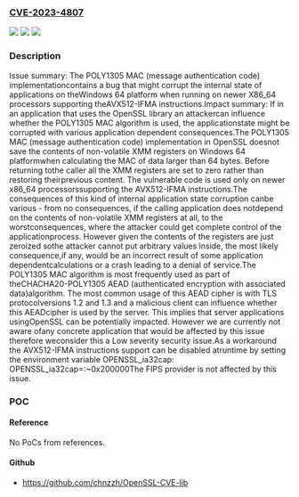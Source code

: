 ### [CVE-2023-4807](https://cve.mitre.org/cgi-bin/cvename.cgi?name=CVE-2023-4807)
![](https://img.shields.io/static/v1?label=Product&message=OpenSSL&color=blue)
![](https://img.shields.io/static/v1?label=Version&message=3.1.0%3C%203.1.3%20&color=brighgreen)
![](https://img.shields.io/static/v1?label=Vulnerability&message=Passing%20Mutable%20Objects%20to%20an%20Untrusted%20Method&color=brighgreen)

### Description

Issue summary: The POLY1305 MAC (message authentication code) implementationcontains a bug that might corrupt the internal state of applications on theWindows 64 platform when running on newer X86_64 processors supporting theAVX512-IFMA instructions.Impact summary: If in an application that uses the OpenSSL library an attackercan influence whether the POLY1305 MAC algorithm is used, the applicationstate might be corrupted with various application dependent consequences.The POLY1305 MAC (message authentication code) implementation in OpenSSL doesnot save the contents of non-volatile XMM registers on Windows 64 platformwhen calculating the MAC of data larger than 64 bytes. Before returning tothe caller all the XMM registers are set to zero rather than restoring theirprevious content. The vulnerable code is used only on newer x86_64 processorssupporting the AVX512-IFMA instructions.The consequences of this kind of internal application state corruption canbe various - from no consequences, if the calling application does notdepend on the contents of non-volatile XMM registers at all, to the worstconsequences, where the attacker could get complete control of the applicationprocess. However given the contents of the registers are just zeroized sothe attacker cannot put arbitrary values inside, the most likely consequence,if any, would be an incorrect result of some application dependentcalculations or a crash leading to a denial of service.The POLY1305 MAC algorithm is most frequently used as part of theCHACHA20-POLY1305 AEAD (authenticated encryption with associated data)algorithm. The most common usage of this AEAD cipher is with TLS protocolversions 1.2 and 1.3 and a malicious client can influence whether this AEADcipher is used by the server. This implies that server applications usingOpenSSL can be potentially impacted. However we are currently not aware ofany concrete application that would be affected by this issue therefore weconsider this a Low severity security issue.As a workaround the AVX512-IFMA instructions support can be disabled atruntime by setting the environment variable OPENSSL_ia32cap:   OPENSSL_ia32cap=:~0x200000The FIPS provider is not affected by this issue.

### POC

#### Reference
No PoCs from references.

#### Github
- https://github.com/chnzzh/OpenSSL-CVE-lib

